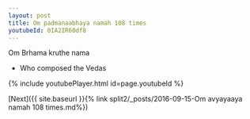 ```yaml
---
layout: post
title: Om padmanaabhaya namah 108 times
youtubeId: 0IA2IR60df8
---
```

 
 
Om Brhama kruthe nama 
 
 -  Who composed the Vedas 
 
  
 
  
 
 
 
 
 
 


{% include youtubePlayer.html id=page.youtubeId %}
 
[Next]({{ site.baseurl }}{% link  split2/_posts/2016-09-15-Om avyayaaya namah 108 times.md%})
 
